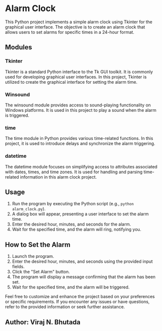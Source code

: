# Alarm Clock

This Python project implements a simple alarm clock using Tkinter for the graphical user interface. The objective is to create an alarm clock that allows users to set alarms for specific times in a 24-hour format.

## Modules

### Tkinter
Tkinter is a standard Python interface to the Tk GUI toolkit. It is commonly used for developing graphical user interfaces. In this project, Tkinter is utilized to create the graphical interface for setting the alarm time.

### Winsound
The winsound module provides access to sound-playing functionality on Windows platforms. It is used in this project to play a sound when the alarm is triggered.

### time
The time module in Python provides various time-related functions. In this project, it is used to introduce delays and synchronize the alarm triggering.

### datetime
The datetime module focuses on simplifying access to attributes associated with dates, times, and time zones. It is used for handling and parsing time-related information in this alarm clock project.

## Usage

1. Run the program by executing the Python script (e.g., `python alarm_clock.py`).
2. A dialog box will appear, presenting a user interface to set the alarm time.
3. Enter the desired hour, minutes, and seconds for the alarm.
4. Wait for the specified time, and the alarm will ring, notifying you.

## How to Set the Alarm

1. Launch the program.
2. Enter the desired hour, minutes, and seconds using the provided input fields.
3. Click the "Set Alarm" button.
4. The program will display a message confirming that the alarm has been set.
5. Wait for the specified time, and the alarm will be triggered.

Feel free to customize and enhance the project based on your preferences or specific requirements. If you encounter any issues or have questions, refer to the provided information or seek further assistance.

## Author: Viraj N. Bhutada

